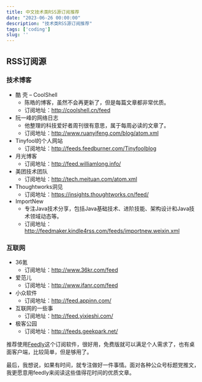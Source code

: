 ```yaml
---
title: 中文技术类RSS源订阅推荐
date: "2023-06-26 00:00:00"
description: "技术类RSS源订阅推荐"
tags: ['coding']
slug: ''
---
```


## RSS订阅源

### 技术博客 

- 酷 壳 – CoolShell
    - 陈皓的博客，虽然不会再更新了，但是每篇文章都非常优质。
    - 订阅地址：http://coolshell.cn/feed
- 阮一峰的网络日志
    - 他整理的科技爱好者周刊很有意思，属于每周必读的文章了。
    - 订阅地址：http://www.ruanyifeng.com/blog/atom.xml
- Tinyfool的个人网站
    - 订阅地址：http://feeds.feedburner.com/Tinyfoolblog
- 月光博客
    - 订阅地址：http://feed.williamlong.info/
- 美团技术团队
    - 订阅地址：http://tech.meituan.com/atom.xml
- Thoughtworks洞见
    - 订阅地址：https://insights.thoughtworks.cn/feed/
- ImportNew
    - 专注Java技术分享，包括Java基础技术、进阶技能、架构设计和Java技术领域动态等。
    - 订阅地址：http://feedmaker.kindle4rss.com/feeds/importnew.weixin.xml

### 互联网

- 36氪
    - 订阅地址：http://www.36kr.com/feed
- 爱范儿
    - 订阅地址：http://www.ifanr.com/feed
- 小众软件
    - 订阅地址：http://feed.appinn.com/
- 互联网的一些事
    - 订阅地址：http://feed.yixieshi.com/
- 极客公园
    - 订阅地址：http://feeds.geekpark.net/


推荐使用[Feedly](https://feedly.com/)这个订阅软件，很好用，免费版就可以满足个人需求了，也有桌面客户端，比较简单，但是够用了。


最后，我想说，如果有时间，就专注做好一件事情。面对各种公众号标题党推文，我更愿意用feedly来阅读这些值得花时间的优质文章。